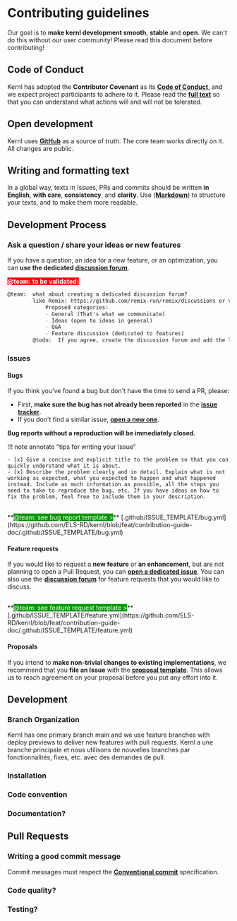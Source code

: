 # Contributing guidelines

Our goal is to **make kernl development smooth**, **stable** and **open**.
We can't do this without our user community!
Please read this document before contributing!

## Code of Conduct

Kernl has adopted the **Contributor Covenant** as its **[Code of Conduct](code-of-conduct.md)**, and we expect project participants to adhere to it. 
Please read the **[full text](code-of-conduct.md)** so that you can understand what actions will and will not be tolerated.

## Open development

Kernl uses **[GitHub](https://github.com/ELS-RD/kernl)** as a source of truth. The core team works directly on it. All changes are public.

## Writing and formatting text

In a global way, texts in Issues, PRs and commits should be written **in English**, **with care**, **consistency**, and **clarity**.
Use (**[Markdown](https://www.markdownguide.org/basic-syntax/)**) to structure your texts, and to make them more readable.

## Development Process

### Ask a question / share your ideas or new features

If you have a question, an idea for a new feature, or an optimization, you can **use the dedicated [discussion forum](todo)**.

**<span style="color:#fff; background:#ff0000">@team: to be validated:</span>**
```markdown
@team:  what about creating a dedicated discussion forum?
        like Remix: https://github.com/remix-run/remix/discussions or Vite for example
            Proposed categories:
            - General (That's what we communicate)
            - Ideas (open to ideas in general)
            - Q&A
            - Feature discussion (dedicated to features)
        @todo:  If you agree, create the discussion forum and add the link above.
```

### Issues

#### Bugs

If you think you've found a bug but don't have the time to send a PR, please:

- First, **make sure the bug has not already been reported** in the **[issue tracker](https://github.com/ELS-RD/kernl/issues)**.
- If you don't find a similar issue, **[open a new one](todo)**.

**Bug reports without a reproduction will be immediately closed.**

!!! note annotate "tips for writing your Issue"

    - [x] Give a concise and explicit title to the problem so that you can quickly understand what it is about.
    - [x] Describe the problem clearly and in detail. Explain what is not working as expected, what you expected to happen and what happened instead. Include as much information as possible, all the steps you need to take to reproduce the bug, etc. If you have ideas on how to fix the problem, feel free to include them in your description.

<br>
**<span style="color:#fff; background:#009900">@team: see bug report template ></span>** [.github/ISSUE_TEMPLATE/bug.yml](https://github.com/ELS-RD/kernl/blob/feat/contribution-guide-doc/.github/ISSUE_TEMPLATE/bug.yml)

#### Feature requests

If you would like to request a **new feature** or **an enhancement**, 
but are not planning to open a Pull Request, you can **[open a dedicated issue](todo)**.
You can also use the **[discussion forum](todo)** for feature requests that you would like to discuss.

<br>
**<span style="color:#fff; background:#009900">@team: see feature request template ></span>** [.github/ISSUE_TEMPLATE/feature.yml](https://github.com/ELS-RD/kernl/blob/feat/contribution-guide-doc/.github/ISSUE_TEMPLATE/feature.yml)

#### Proposals

If you intend to **make non-trivial changes to existing implementations**, we recommend that you **file an Issue** with the **[proposal template](todo)**. This allows us to reach agreement on your proposal before you put any effort into it.

## Development

### Branch Organization

Kernl has one primary branch main and we use feature branches with deploy previews to deliver new features with pull requests.
Kernl a une branche principale et nous utilisons de nouvelles branches par fonctionnalités, fixes, etc. avec des demandes de pull.

### Installation

### Code convention

### Documentation?

## Pull Requests

### Writing a good commit message

Commit messages must respect the **[Conventional commit](https://www.conventionalcommits.org/en/v1.0.0/)** specification.

### Code quality?

### Testing?




